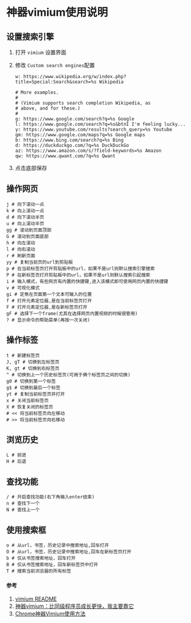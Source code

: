 # 神器vimium使用说明

## 设置搜索引擎
1. 打开 `vimium` 设置界面
1. 修改  `Custom search engines`配置

    ```SHELL
    w: https://www.wikipedia.org/w/index.php?title=Special:Search&search=%s Wikipedia

    # More examples.
    #
    # (Vimium supports search completion Wikipedia, as
    # above, and for these.)
    #
    g: https://www.google.com/search?q=%s Google
    l: https://www.google.com/search?q=%s&btnI I'm feeling lucky...
    y: https://www.youtube.com/results?search_query=%s Youtube
    gm: https://www.google.com/maps?q=%s Google maps
    b: https://www.bing.com/search?q=%s Bing
    d: https://duckduckgo.com/?q=%s DuckDuckGo
    az: https://www.amazon.com/s/?field-keywords=%s Amazon
    qw: https://www.qwant.com/?q=%s Qwant
    ```

1. 点击底部保存

## 操作网页
```SHELL
j # 向下滚动一点
k # 向上滚动一点
d # 向下滚动半页
u # 向上滚动半页
gg # 滚动到页面顶部
G # 滚动到页面底部
h # 向左滚动
l # 向右滚动
r # 刷新页面
yy # 复制当前页的url到剪贴板
p # 在当前标签页打开剪贴板中的url，如果不是url则默认搜索引擎搜索
P # 在新标签页打开剪贴板中的url，如果不是url则默认搜索引起搜索
i # 输入模式，有些网页有内置的快捷键,进入该模式即可使用网页内置的快捷键
v # 可视化模式
gi # 定焦在页面第一个文本可输入的位置
f # 打开元素定位器,是在当前标签页打开
F # 打开元素定位器,是在新标签页打开
gF # 选择下一个frame(尤其在选择网页内置视频的时候很管用)
? # 显示命令的帮助菜单(再按一次关闭)
```

## 操作标签
```SHELL
t # 新建标签页
J, gT # 切换到左标签页
K, gt # 切换到右标签页
^ # 切换到上一个历史标签页(可用于俩个标签页之间的切换)
g0 # 切换到第一个标签
g$ # 切换到最后一个标签
yt # 复制当前标签页并打开
x # 关闭当前标签页
X # 恢复关闭的标签页
# << 将当前标签页向左移动
# >> 将当前标签页向右移动
```

## 浏览历史
```SHELL
L # 前进
H # 后退
```

## 查找功能
```SHELL
/ # 开启查找功能(右下角输入enter结束)
n # 查找下一个
N # 查找上一个
```

## 使用搜索框
```SHELL
o # 从url，书签，历史记录中搜索地址,回车打开
O # 从url，书签，历史记录中搜索地址,回车在新标签页打开
b # 仅从书签搜索地址，回车打开
B # 仅从书签搜索地址，回车新标签页中打开
T # 搜索当前浏览器的所有标签
```


#### 参考
1. [vimium README](https://github.com/philc/vimium#keyboard-bindings 'vimium README')
1. [神器vimium：比同级程序员成长更快，我主要靠它](https://zhuanlan.zhihu.com/p/38179086 '神器vimium：比同级程序员成长更快，我主要靠它
张小鸡')
1. [Chrome神器Vimium使用方法](https://www.jianshu.com/p/2af687487d2c 'Chrome神器Vimium使用方法')